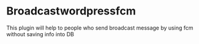 # Broadcastwordpressfcm
This plugin will help to people who send broadcast message by using fcm without saving info into DB
